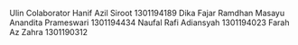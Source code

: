 Ulin Colaborator
Hanif Azil Siroot 1301194189
Dika Fajar Ramdhan 
Masayu Anandita Prameswari 1301194434
Naufal Rafi Adiansyah 1301194023
Farah Az Zahra 1301190312
